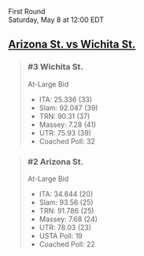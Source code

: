 First Round  
Saturday, May 8 at 12:00 EDT
## [Arizona St. vs Wichita St.](https://www.ncaa.com/game/5833395) 

> ### #3 Wichita St.  
> At-Large Bid  
> - ITA: 25.336 (33)  
> - Slam: 92.047 (39)  
> - TRN: 90.31 (37)  
> - Massey: 7.28 (41)  
> - UTR: 75.93 (39)  
> - Coached Poll: 32  

> ### #2 Arizona St.  
> At-Large Bid  
> - ITA: 34.844 (20)  
> - Slam: 93.56 (25)  
> - TRN: 91.786 (25)  
> - Massey: 7.68 (24)  
> - UTR: 78.03 (23)  
> - USTA Poll: 19  
> - Coached Poll: 22  